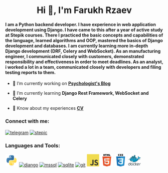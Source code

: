 <h1 align="center">Hi 👋, I'm Farukh Rzaev</h1>
<h4 align="">I am a Python backend developer. I have experience in web application development using Django. I have came
    to this after a year of active study at Stepik courses. There I practiced the basic concepts and capabilities of the
    language, learned algorithms and OOP, mastered the basics of Django development and databases. I am currently
    learning more in-depth Django development (DRF, Celery and WebSocket).
    As an manufacturing engineer, I communicated closely with customers, demonstrated responsibility and effectiveness
    in order to meet deadlines.
    As an analyst, i worked a lot in a team, communicated closely with developers and filing testing reports to them.
</h4>

- 🔭 I’m currently working on **[Psychologist's Blog](https://github.com/FarukhRzaev/psych_proj)**

- 🌱 I’m currently learning **Django Rest Framework, WebSocket and Celery**

- 📄 Know about my experiences
**[CV](https://drive.google.com/drive/folders/1dAdoG1w5ZsWYh8Eb5LPVuc20uKfDEk0L?usp=sharing)**

<h3 align="left">Connect with me:</h3>
<p align="left">
    <a href="https://t.me/Farukh_Rzaev" target="blank"><img align="center"
            src="https://upload.wikimedia.org/wikipedia/commons/thumb/8/82/Telegram_logo.svg/512px-Telegram_logo.svg.png?20220101141644"
            alt="telegram" height="40" width="40" /></a>
    <a href="https://stepik.org/users/175883777/profile" target="blank"><img align="center"
            src="https://stepik.org/static/frontend/mobile-banner/stepik_logotype_square_black.svg"
            alt="stepic" height="40" width="40" /></a>
</p>

<h3 align="left">Languages and Tools:</h3>
<p align="left">
    <a href="https://www.python.org" target="_blank" rel="noreferrer"> <img
            src="https://raw.githubusercontent.com/devicons/devicon/master/icons/python/python-original.svg"
            alt="python" width="40" height="40" /></a>
    <a href="https://www.djangoproject.com/" target="_blank" rel="noreferrer"> <img
            src="https://cdn.worldvectorlogo.com/logos/django.svg" alt="django" width="40" height="40" /></a>
    <a href="https://www.microsoft.com/en-us/sql-server" target="_blank" rel="noreferrer"> <img 
            src="https://www.svgrepo.com/show/303229/microsoft-sql-server-logo.svg" 
            alt="mssql" width="40" height="40"/></a>
    <a href="https://www.sqlite.org/" target="_blank" rel="noreferrer"> <img
            src="https://www.vectorlogo.zone/logos/sqlite/sqlite-icon.svg" alt="sqlite" width="40" height="40" /></a>
    <a href="https://git-scm.com/" target="_blank" rel="noreferrer"> <img
            src="https://www.vectorlogo.zone/logos/git-scm/git-scm-icon.svg" alt="git" width="40" height="40" /></a>
    <a href="https://developer.mozilla.org/en-US/docs/Web/JavaScript" target="_blank" rel="noreferrer"> <img
            src="https://raw.githubusercontent.com/devicons/devicon/master/icons/javascript/javascript-original.svg"
            alt="javascript" width="40" height="40" /></a>
    <a href="https://www.w3.org/html/" target="_blank" rel="noreferrer"> <img
            src="https://raw.githubusercontent.com/devicons/devicon/master/icons/html5/html5-original-wordmark.svg"
            alt="html5" width="40" height="40" /></a>
    <a href="https://www.w3schools.com/css/" target="_blank" rel="noreferrer"> <img
            src="https://raw.githubusercontent.com/devicons/devicon/master/icons/css3/css3-original-wordmark.svg"
            alt="css3" width="40" height="40" /></a>
    <a href="https://www.docker.com/" target="_blank" rel="noreferrer"> <img
            src="https://raw.githubusercontent.com/devicons/devicon/master/icons/docker/docker-original-wordmark.svg"
            alt="docker" width="40" height="40" /></a>
</p>
